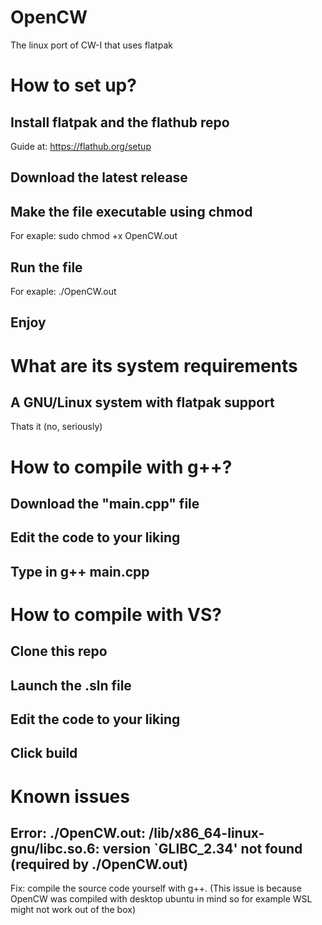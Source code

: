 # OpenCW
The linux port of CW-I that uses flatpak 


# How to set up?
## Install flatpak and the flathub repo
Guide at: https://flathub.org/setup
## Download the latest release 
## Make the file executable using chmod
For exaple: sudo chmod +x OpenCW.out
## Run the file
For exaple: ./OpenCW.out
## Enjoy

# What are its system requirements

## A GNU/Linux system with flatpak support
Thats it (no, seriously)

# How to compile with g++?

## Download the "main.cpp" file 
## Edit the code to your liking
## Type in g++ main.cpp

# How to compile with VS?

## Clone this repo
## Launch the .sln file
## Edit the code to your liking
## Click build

# Known issues
## Error: ./OpenCW.out: /lib/x86_64-linux-gnu/libc.so.6: version `GLIBC_2.34' not found (required by ./OpenCW.out)
Fix: compile the source code yourself with g++. (This issue is because OpenCW was compiled with desktop ubuntu in mind so for example WSL might not work out of the box)


